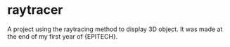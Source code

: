 # raytracer
A project using the raytracing method to display 3D object. It was made at the end of my first year of {EPITECH}.
